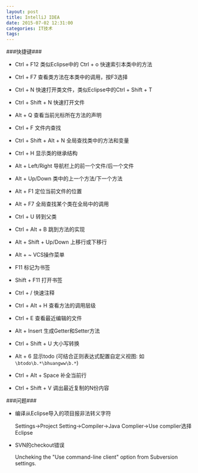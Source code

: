 ```yaml
---
layout: post
title: IntelliJ IDEA
date: 2015-07-02 12:31:00
categories: IT技术
tags:
---
```


###快捷键###

 - Ctrl + F12 类似Eclipse中的 Ctrl + o 快速索引本类中的方法

 - Ctrl + F7 查看类方法在本类中的调用，按F3选择

 - Ctrl + N 快速打开类文件，类似Eclipse中的Ctrl + Shift + T

 - Ctrl + Shift + N 快速打开文件

 - Alt + Q 查看当前光标所在方法的声明

 - Ctrl + F 文件内查找

 - Ctrl + Shift + Alt + N 全局查找类中的方法和变量

 - Ctrl + H 显示类的继承结构

 - Alt + Left/Right 导航栏上的前一个文件/后一个文件

 - Alt + Up/Down 类中的上一个方法/下一个方法

 - Alt + F1 定位当前文件的位置

 - Alt + F7 全局查找某个类在全局中的调用

 - Ctrl + U 转到父类

 - Ctrl + Alt + B 跳到方法的实现

 - Alt + Shift + Up/Down 上移行或下移行

 - Alt + ~ VCS操作菜单

 - F11 标记为书签

 - Shift + F11 打开书签

 - Ctrl + / 快速注释

 - Ctrl + Alt + H 查看方法的调用层级

 - Ctrl + E 查看最近编辑的文件

 - Alt + Insert 生成Getter和Setter方法

 - Ctrl + Shift + U 大小写转换

 - Alt + 6 显示todo (可结合正则表达式配置自定义视图: 如 `\btodo\b.*\bhuangww\b.*`)

 - Ctrl + Alt + Space 补全当前行

 - Ctrl + Shift + V 调出最近复制的N份内容

###问题###

 - 编译从Eclipse导入的项目报非法转义字符

     Settings->Project Setting->Compiler->Java Complier->Use complier选择Eclipse

 - SVN的checkout错误

    Uncheking the "Use command-line client" option from Subversion settings.
